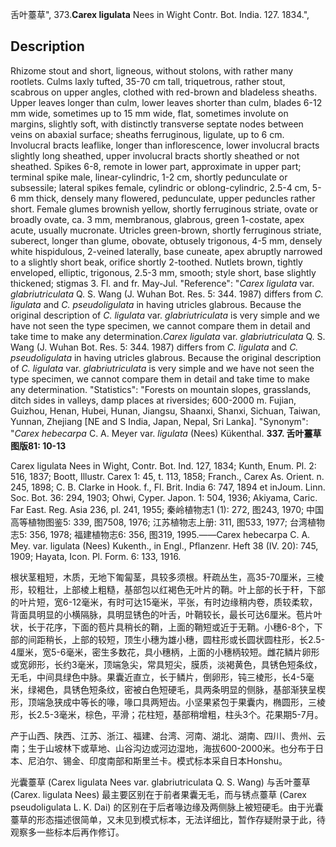 舌叶薹草",
373.**Carex ligulata** Nees in Wight Contr. Bot. India. 127. 1834.",

## Description
Rhizome stout and short, ligneous, without stolons, with rather many rootlets. Culms laxly tufted, 35-70 cm tall, triquetrous, rather stout, scabrous on upper angles, clothed with red-brown and bladeless sheaths. Upper leaves longer than culm, lower leaves shorter than culm, blades 6-12 mm wide, sometimes up to 15 mm wide, flat, sometimes involute on margins, slightly soft, with distinctly transverse septate nodes between veins on abaxial surface; sheaths ferruginous, ligulate, up to 6 cm. Involucral bracts leaflike, longer than inflorescence, lower involucral bracts slightly long sheathed, upper involucral bracts shortly sheathed or not sheathed. Spikes 6-8, remote in lower part, approximate in upper part; terminal spike male, linear-cylindric, 1-2 cm, shortly pedunculate or subsessile; lateral spikes female, cylindric or oblong-cylindric, 2.5-4 cm, 5-6 mm thick, densely many flowered, pedunculate, upper peduncles rather short. Female glumes brownish yellow, shortly ferruginous striate, ovate or broadly ovate, ca. 3 mm, membranous, glabrous, green 1-costate, apex acute, usually mucronate. Utricles green-brown, shortly ferruginous striate, suberect, longer than glume, obovate, obtusely trigonous, 4-5 mm, densely white hispidulous, 2-veined laterally, base cuneate, apex abruptly narrowed to a slightly short beak, orifice shortly 2-toothed. Nutlets brown, tightly enveloped, elliptic, trigonous, 2.5-3 mm, smooth; style short, base slightly thickened; stigmas 3. Fl. and fr. May-Jul.
  "Reference": "*Carex ligulata* var. *glabriutriculata* Q. S. Wang (J. Wuhan Bot. Res. 5: 344. 1987) differs from *C. ligulata* and *C. pseudoligulata* in having utricles glabrous. Because the original description of *C. ligulata* var. *glabriutriculata* is very simple and we have not seen the type specimen, we cannot compare them in detail and take time to make any determination.*Carex ligulata* var. *glabriutriculata* Q. S. Wang (J. Wuhan Bot. Res. 5: 344. 1987) differs from *C. ligulata* and *C. pseudoligulata* in having utricles glabrous. Because the original description of *C. ligulata* var. *glabriutriculata* is very simple and we have not seen the type specimen, we cannot compare them in detail and take time to make any determination.
  "Statistics": "Forests on mountain slopes, grasslands, ditch sides in valleys, damp places at riversides; 600-2000 m. Fujian, Guizhou, Henan, Hubei, Hunan, Jiangsu, Shaanxi, Shanxi, Sichuan, Taiwan, Yunnan, Zhejiang [NE and S India, Japan, Nepal, Sri Lanka].
  "Synonym": "*Carex hebecarpa* C. A. Meyer var. *ligulata* (Nees) Kükenthal.
**337. 舌叶薹草 图版81: 10-13**

Carex ligulata Nees in Wight, Contr. Bot. Ind. 127, 1834; Kunth, Enum. Pl. 2: 516, 1837; Boott, Illustr. Carex 1: 45, t. 113, 1858; Franch., Carex As. Orient. n. 245, 1898; C. B. Clarke in Hook. f., Fl. Brit. India 6: 747, 1894 et inJoum. Linn. Soc. Bot. 36: 294, 1903; Ohwi, Cyper. Japon. 1: 504, 1936; Akiyama, Caric. Far East. Reg. Asia 236, pl. 241, 1955; 秦岭植物志1 (1): 272, 图243, 1970; 中国高等植物图鉴5: 339, 图7508, 1976; 江苏植物志上册: 311, 图533, 1977; 台湾植物志5: 356, 1978; 福建植物志6: 356, 图319, 1995.——Carex hebecarpa C. A. Mey. var. ligulata (Nees) Kukenth., in Engl., Pflanzenr. Heft 38 (IV. 20): 745, 1909; Hayata, Icon. Pl. Form. 6: 133, 1916.

根状茎粗短，木质，无地下匍匐茎，具较多须根。秆疏丛生，高35-70厘米，三棱形，较粗壮，上部棱上粗糙，基部包以红褐色无叶片的鞘。叶上部的长于秆，下部的叶片短，宽6-12毫米，有时可达15毫米，平张，有时边缘稍内卷，质较柔软，背面具明显的小横隔脉，具明显锈色的叶舌，叶鞘较长，最长可达6厘米。苞片叶状，长于花序，下面的苞片具稍长的鞘，上面的鞘短或近于无鞘。小穗6-8个，下部的间距稍长，上部的较短，顶生小穗为雄小穗，圆柱形或长圆状圆柱形，长2.5-4厘米，宽5-6毫米，密生多数花，具小穗柄，上面的小穗柄较短。雌花鳞片卵形或宽卵形，长约3毫米，顶端急尖，常具短尖，膜质，淡褐黄色，具锈色短条纹，无毛，中间具绿色中脉。果囊近直立，长于鳞片，倒卵形，钝三棱形，长4-5毫米，绿褐色，具锈色短条纹，密被白色短硬毛，具两条明显的侧脉，基部渐狭呈楔形，顶端急狭成中等长的喙，喙口具两短齿。小坚果紧包于果囊内，椭圆形，三棱形，长2.5-3毫米，棕色，平滑；花柱短，基部稍增粗，柱头3个。花果期5-7月。

产于山西、陕西、江苏、浙江、福建、台湾、河南、湖北、湖南、四川、贵州、云南；生于山坡林下或草地、山谷沟边或河边湿地，海拔600-2000米。也分布于日本、尼泊尔、锡金、印度南部和斯里兰卡。模式标本采自日本Honshu。

光囊薹草 (Carex ligulata Nees var. glabriutriculata Q. S. Wang) 与舌叶薹草 (Carex. ligulata Nees) 最主要区别在于前者果囊无毛，而与锈点薹草 (Carex pseudoligulata L. K. Dai) 的区别在于后者喙边缘及两侧脉上被短硬毛。由于光囊薹草的形态描述很简单，又未见到模式标本，无法详细比，暂作存疑附录于此，待观察多一些标本后再作修订。
